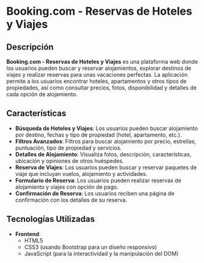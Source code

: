 # Booking.com - Reservas de Hoteles y Viajes

## Descripción

**Booking.com - Reservas de Hoteles y Viajes** es una plataforma web donde los usuarios pueden buscar y reservar alojamientos, explorar destinos de viajes y realizar reservas para unas vacaciones perfectas. La aplicación permite a los usuarios encontrar hoteles, apartamentos y otros tipos de propiedades, así como consultar precios, fotos, disponibilidad y detalles de cada opción de alojamiento.

## Características

- **Búsqueda de Hoteles y Viajes**: Los usuarios pueden buscar alojamiento por destino, fechas y tipo de propiedad (hotel, apartamento, etc.).
- **Filtros Avanzados**: Filtros para buscar alojamiento por precio, estrellas, puntuación, tipo de propiedad y servicios.
- **Detalles de Alojamiento**: Visualiza fotos, descripción, características, ubicación y opiniones de otros huéspedes.
- **Reserva de Viajes**: Los usuarios pueden buscar y reservar paquetes de viaje que incluyan vuelos, alojamiento y actividades.
- **Formulario de Reserva**: Los usuarios pueden realizar reservas de alojamiento y viajes con opción de pago.
- **Confirmación de Reserva**: Los usuarios reciben una página de confirmación con los detalles de su reserva.

## Tecnologías Utilizadas

- **Frontend**:
  - HTML5
  - CSS3 (usando Bootstrap para un diseño responsivo)
  - JavaScript (para la interactividad y la manipulación del DOM)
  



